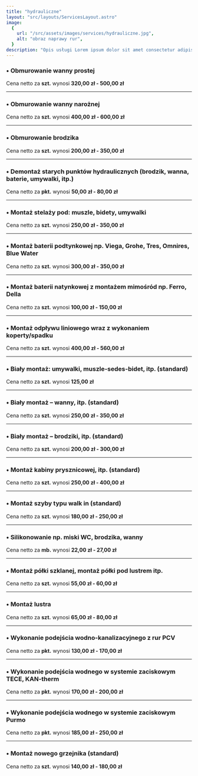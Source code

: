 ```yaml
---
title: "hydrauliczne"
layout: "src/layouts/ServicesLayout.astro"
image:
  {
    url: "/src/assets/images/services/hydrauliczne.jpg",
    alt: "obraz naprawy rur",
  }
description: "Opis usługi Lorem ipsum dolor sit amet consectetur adipisicing elit. Consequatur, nobis."
---
```


### • Obmurowanie wanny prostej

Cena netto za **szt.** wynosi **320,00 zł - 500,00 zł**

---

### • Obmurowanie wanny narożnej

Cena netto za **szt.** wynosi **400,00 zł - 600,00 zł**

---

### • Obmurowanie brodzika

Cena netto za **szt.** wynosi **200,00 zł - 350,00 zł**

---

### • Demontaż starych punktów hydraulicznych (brodzik, wanna, baterie, umywalki, itp.)

Cena netto za **pkt.** wynosi **50,00 zł - 80,00 zł**

---

### • Montaż stelaży pod: muszle, bidety, umywalki

Cena netto za **szt.** wynosi **250,00 zł - 350,00 zł**

---

### • Montaż baterii podtynkowej np. Viega, Grohe, Tres, Omnires, Blue Water

Cena netto za **szt.** wynosi **300,00 zł - 350,00 zł**

---

### • Montaż baterii natynkowej z montażem mimośród np. Ferro, Della

Cena netto za **szt.** wynosi **100,00 zł - 150,00 zł**

---

### • Montaż odpływu liniowego wraz z wykonaniem koperty/spadku

Cena netto za **szt.** wynosi **400,00 zł - 560,00 zł**

---

### • Biały montaż: umywalki, muszle-sedes-bidet, itp. (standard)

Cena netto za **szt.** wynosi **125,00 zł**

---

### • Biały montaż – wanny, itp. (standard)

Cena netto za **szt.** wynosi **250,00 zł - 350,00 zł**

---

### • Biały montaż – brodziki, itp. (standard)

Cena netto za **szt.** wynosi **200,00 zł - 300,00 zł**

---

### • Montaż kabiny prysznicowej, itp. (standard)

Cena netto za **szt.** wynosi **250,00 zł - 400,00 zł**

---

### • Montaż szyby typu walk in (standard)

Cena netto za **szt.** wynosi **180,00 zł - 250,00 zł**

---

### • Silikonowanie np. miski WC, brodzika, wanny

Cena netto za **mb.** wynosi **22,00 zł - 27,00 zł**

---

### • Montaż półki szklanej, montaż półki pod lustrem itp.

Cena netto za **szt.** wynosi **55,00 zł - 60,00 zł**

---

### • Montaż lustra

Cena netto za **szt.** wynosi **65,00 zł - 80,00 zł**

---

### • Wykonanie podejścia wodno-kanalizacyjnego z rur PCV

Cena netto za **pkt.** wynosi **130,00 zł - 170,00 zł**

---

### • Wykonanie podejścia wodnego w systemie zaciskowym TECE, KAN-therm

Cena netto za **pkt.** wynosi **170,00 zł - 200,00 zł**

---

### • Wykonanie podejścia wodnego w systemie zaciskowym Purmo

Cena netto za **pkt.** wynosi **185,00 zł - 250,00 zł**

---

### • Montaż nowego grzejnika (standard)

Cena netto za **szt.** wynosi **140,00 zł - 180,00 zł**
